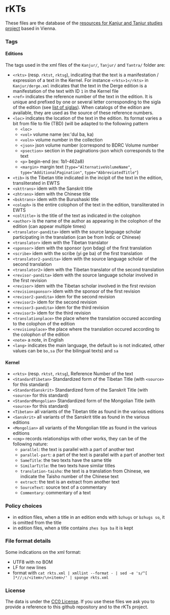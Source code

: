 # rKTs

These files are the database of the [resources for Kanjur and Tanjur studies project](https://www.istb.univie.ac.at/kanjur/rktsneu/sub/index.php) based in Vienna.

### Tags

#### Editions

The tags used in the xml files of the `Kanjur/`, `Tanjur/` and `Tantra/` folder are:

- `<rkts>` (resp. `rktst`, `rktsg`), indicating that the text is a manifestation / expression of a text in the Kernel. For instance `<rkts>1</rkts>` in `Kanjur/derge.xml` indicates that the text in the Derge edition is a manifestation of the text with ID `1` in the Kernel file
- `<ref>` indicates the reference number of the text in the edition. It is unique and prefixed by one or several letter corresponding to the sigla of the edition (see [list of siglas](https://www.istb.univie.ac.at/kanjur/rktsneu/sigla/)). When catalogs of the edition are available, they are used as the source of these reference numbers.
- `<loc>` indicates the location of the text in the edition. Its format varies a bit from file to file (TBD)
 (will be adapted to the following pattern 
   * `<loc>`
   * `<vol>` volume name (ex:'dul ba, ka)
   * `<voln>` volume number in the collection 
   * `<json>` json volume number (correspond to BDRC Volume number
   * `<psection>` section in the paginations-json which corresponds to the text
   * `<p>` begin-end (ex: 1b1-462a8)
   * `<margin>` margin text (`type="AlternativeVolumeName"`, `type="AdditionalPagination"`, `type="AbbreviatedTitle"`)
- `<tib>` is the Tibetan title indicated in the incipit of the text in the edition, transliterated in EWTS
- `<skttrans>` idem with the Sanskrit title
- `<zhtrans>` idem with the Chinese title
- `<bsktrans>` idem with the Burushaski title
- `<coloph>` is the entire colophon of the text in the edition, transliterated in EWTS
- `<coltitle>` is the title of the text as indicated in the colophon
- `<author>` is the name of the author as appearing in the colophon of the edition (can appear multiple times)
- `<translator-pandita>` idem with the source language scholar participating in the translation (can be from Indic or Chinese)
- `<translator>` idem with the Tibetan translator
- `<sponsor>` idem with the sponsor (yon bdag) of the first translation
- `<scribe>` idem with the scribe (yi ge ba) of the first translation
- `<translator2-pandita>` idem with the source language scholar of the second translation
- `<translator2>` idem with the Tibetan translator of the second translation
- `<revisor-pandita>` idem with the source language scholar involved in the first revision
- `<revisor>` idem with the Tibetan scholar involved in the first revision
- `<revisionsponsor>` idem with the sponsor of the first revision
- `<revisor2-pandita>` idem for the second revision
- `<revisor2>` idem for the second revision
- `<revisor3-pandita>` idem for the third revision
- `<revisor3>` idem for the third revision
- `<translationplace>` the place where the translation occured according to the colophon of the edition
- `<revisionplace>` the place where the translation occured according to the colophon of the edition
- `<note>` a note, in English
- `<lang>` indicates the main language, the default `bo` is not indicated, other values can be `bo,sa` (for the bilingual texts) and `sa`

#### Kernel

- `<rkts>` (resp. `rktst`, `rktsg`), Reference Number of the text
- `<StandardTibetan>` Standardized form of the Tibetan Title (with `<source>` for this standard)
- `<StandardSanskrit>` Standardized form of the Sanskrit Title (with `<source>` for this standard)
- `<StandardMongolian>` Standardized form of the Mongolian Title (with `<source>` for this standard)
- `<Tibetan>` all variants of the Tibetan title as found in the various editions
- `<Sanskrit>` all variants of the Sanskrit title as found in the various editions
- `<Mongolian>` all variants of the Mongolian title as found in the various editions
- `<cmp>` records relationships with other works, they can be of the following nature:
	* `parallel`: the text is parallel with a part of another text
	* `parallel-part`: a part of the text is parallel with a part of another text
	* `SameTitle`: the two texts have the same title
	* `SimilarTitle`: the two texts have similar titles
	* `translation-taisho`: the text is a translation from Chinese, we indicate the Taisho number of the Chinese text
	* `extract`: the text is an extract from another text
  * `SourceText`: source text of a commentary
  * `Commentary`: commentary of a text

### Policy choices

- in edition files, when a title in an edition ends with `bzhugs` or `bzhugs so`, it is omitted from the title
- in edition files, when a title contains `zhes bya ba` it is kept

### File format details

Some indications on the xml format:
- UTF8 with no BOM
- LF for new lines
- format with `cat rkts.xml | xmllint --format - | sed -e 's/^[ ]*//;s/<item>/\n<item>/' | sponge rkts.xml`

### License

The data is under the [CC0 License](https://creativecommons.org/publicdomain/zero/1.0/). If you use these files we ask you to provide a reference to this github repository and to the rKTs project.
